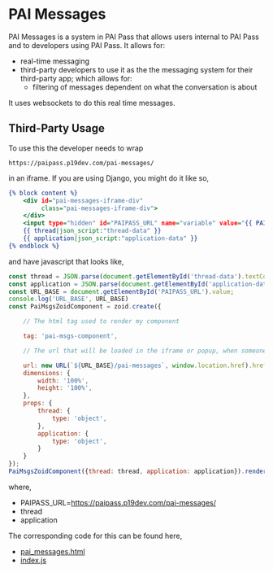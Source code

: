 # PAI Messages

PAI Messages is a system in PAI Pass that allows users internal to PAI Pass and to developers using PAI Pass. It allows for:

  - real-time messaging 
  - third-party developers to use it as the the messaging system for their third-party app; which allows for:
      - filtering of messages dependent on what the conversation is about

    
It uses websockets to do this real time messages. 

## Third-Party Usage

To use this the developer needs to wrap

```
https://paipass.p19dev.com/pai-messages/
```

in an iframe. If you are using Django, you might do it like so,

```djangotemplate
{% block content %}
    <div id="pai-messages-iframe-div"
         class="pai-messages-iframe-div">
    </div>
    <input type="hidden" id="PAIPASS_URL" name="variable" value="{{ PAIPASS_URL }}">
    {{ thread|json_script:"thread-data" }}
    {{ application|json_script:"application-data" }}
{% endblock %}
```

and have javascript that looks like,

```javascript
const thread = JSON.parse(document.getElementById('thread-data').textContent);
const application = JSON.parse(document.getElementById('application-data').textContent);
const URL_BASE = document.getElementById('PAIPASS_URL').value;
console.log('URL_BASE', URL_BASE)
const PaiMsgsZoidComponent = zoid.create({

    // The html tag used to render my component

    tag: 'pai-msgs-component',

    // The url that will be loaded in the iframe or popup, when someone includes my component on their page

    url: new URL(`${URL_BASE}/pai-messages`, window.location.href).href,
    dimensions: {
        width: '100%',
        height: '100%',
    },
    props: {
        thread: {
            type: 'object',
        },
        application: {
            type: 'object',
        }
    }
});
PaiMsgsZoidComponent({thread: thread, application: application}).render('#pai-messages-iframe-div')
```

where,

- PAIPASS_URL=https://paipass.p19dev.com/pai-messages/
- thread 
- application

The corresponding code for this can be found here,

- [pai_messages.html](https://github.com/J1149/catena/blob/master/backend/django_messages/templates/django_messages/pai_messages.html)
- [index.js](https://github.com/J1149/catena/blob/master/backend/static_content/assets/index.js)